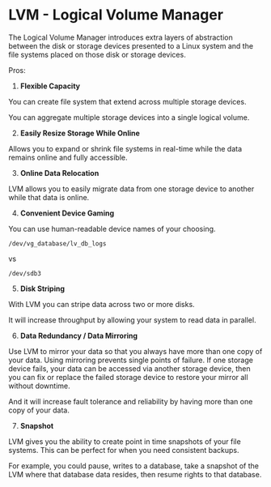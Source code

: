 # LVM - Logical Volume Manager

The Logical Volume Manager introduces extra layers of abstraction between the disk or storage devices presented to a Linux system and the file systems placed on those disk or storage devices. 

Pros: 

1. **Flexible Capacity**

You can create file system that extend across multiple storage devices. 

You can aggregate multiple storage devices into a single logical volume. 

2. **Easily Resize Storage While Online**

Allows you to expand or shrink file systems in real-time while the data remains online and fully accessible. 

3. **Online Data Relocation**

LVM allows you to easily migrate data from one storage device to another while that data is online. 

4. **Convenient Device Gaming**

You can use human-readable device names of your choosing. 

```
/dev/vg_database/lv_db_logs
```

vs 

```
/dev/sdb3
```

5. **Disk Striping**

With LVM you can stripe data across two or more disks. 

It will increase throughput by allowing your system to read data in parallel. 

6. **Data Redundancy / Data Mirroring**

Use LVM to mirror your data so that you always have more than one copy of your data. Using mirroring prevents single points of failure. 
If one storage device fails, your data can be accessed via another storage device, then you can fix or replace the failed storage device to restore your mirror all without downtime. 

And it will increase fault tolerance and reliability by having more than one copy of your data. 

7. **Snapshot**

LVM gives you the ability to create point in time snapshots of your file systems. This can be perfect for when you need consistent backups. 

For example, you could pause, writes to a database, take a snapshot of the LVM where that database data resides, then resume rights to that database. 